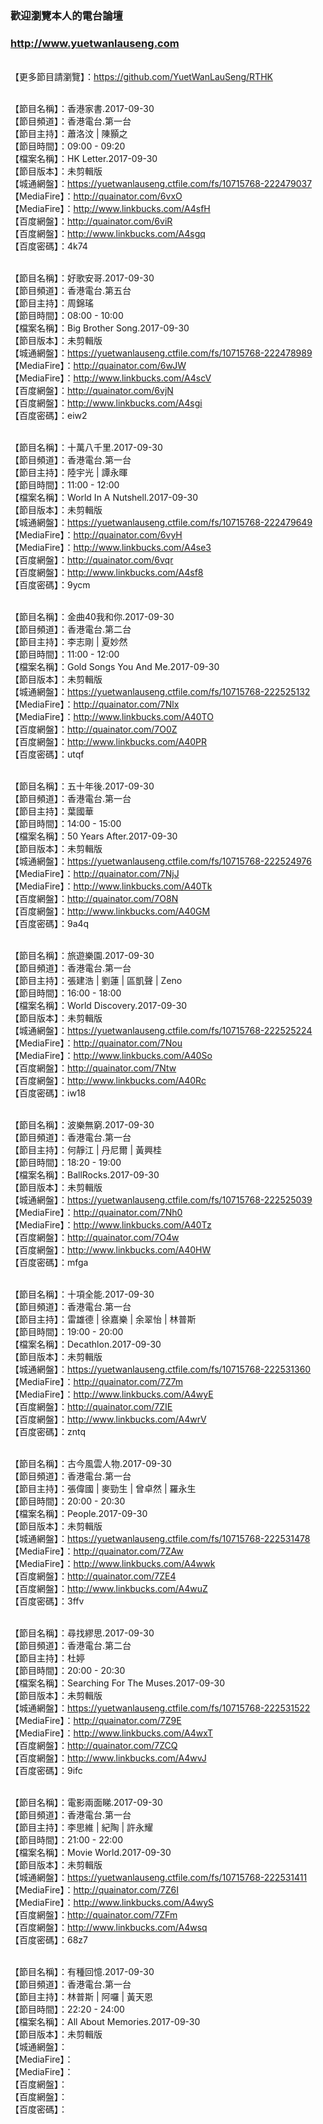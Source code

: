 ### 歡迎瀏覽本人的電台論壇
### http://www.yuetwanlauseng.com

<br>【更多節目請瀏覽】：https://github.com/YuetWanLauSeng/RTHK

<br>【節目名稱】：香港家書.2017-09-30
<br>【節目頻道】：香港電台.第一台
<br>【節目主持】：蕭洛汶 | 陳顥之
<br>【節目時間】：09:00 - 09:20
<br>【檔案名稱】：HK Letter.2017-09-30
<br>【節目版本】：未剪輯版
<br>【城通網盤】：https://yuetwanlauseng.ctfile.com/fs/10715768-222479037
<br>【MediaFire】：http://quainator.com/6vxO
<br>【MediaFire】：http://www.linkbucks.com/A4sfH
<br>【百度網盤】：http://quainator.com/6viR
<br>【百度網盤】：http://www.linkbucks.com/A4sgq
<br>【百度密碼】：4k74

<br>【節目名稱】：好歌安哥.2017-09-30
<br>【節目頻道】：香港電台.第五台
<br>【節目主持】：周錦瑤
<br>【節目時間】：08:00 - 10:00
<br>【檔案名稱】：Big Brother Song.2017-09-30
<br>【節目版本】：未剪輯版
<br>【城通網盤】：https://yuetwanlauseng.ctfile.com/fs/10715768-222478989
<br>【MediaFire】：http://quainator.com/6wJW
<br>【MediaFire】：http://www.linkbucks.com/A4scV
<br>【百度網盤】：http://quainator.com/6vjN
<br>【百度網盤】：http://www.linkbucks.com/A4sgi
<br>【百度密碼】：eiw2

<br>【節目名稱】：十萬八千里.2017-09-30
<br>【節目頻道】：香港電台.第一台
<br>【節目主持】：陸宇光 | 譚永暉
<br>【節目時間】：11:00 - 12:00
<br>【檔案名稱】：World In A Nutshell.2017-09-30
<br>【節目版本】：未剪輯版
<br>【城通網盤】：https://yuetwanlauseng.ctfile.com/fs/10715768-222479649
<br>【MediaFire】：http://quainator.com/6vyH
<br>【MediaFire】：http://www.linkbucks.com/A4se3
<br>【百度網盤】：http://quainator.com/6vqr
<br>【百度網盤】：http://www.linkbucks.com/A4sf8
<br>【百度密碼】：9ycm

<br>【節目名稱】：金曲40我和你.2017-09-30
<br>【節目頻道】：香港電台.第二台
<br>【節目主持】：李志剛 | 夏妙然
<br>【節目時間】：11:00 - 12:00
<br>【檔案名稱】：Gold Songs You And Me.2017-09-30
<br>【節目版本】：未剪輯版
<br>【城通網盤】：https://yuetwanlauseng.ctfile.com/fs/10715768-222525132
<br>【MediaFire】：http://quainator.com/7Nlx
<br>【MediaFire】：http://www.linkbucks.com/A40TO
<br>【百度網盤】：http://quainator.com/7O0Z
<br>【百度網盤】：http://www.linkbucks.com/A40PR
<br>【百度密碼】：utqf

<br>【節目名稱】：五十年後.2017-09-30
<br>【節目頻道】：香港電台.第一台
<br>【節目主持】：葉國華
<br>【節目時間】：14:00 - 15:00
<br>【檔案名稱】：50 Years After.2017-09-30
<br>【節目版本】：未剪輯版
<br>【城通網盤】：https://yuetwanlauseng.ctfile.com/fs/10715768-222524976
<br>【MediaFire】：http://quainator.com/7NjJ
<br>【MediaFire】：http://www.linkbucks.com/A40Tk
<br>【百度網盤】：http://quainator.com/7O8N
<br>【百度網盤】：http://www.linkbucks.com/A40GM
<br>【百度密碼】：9a4q

<br>【節目名稱】：旅遊樂園.2017-09-30
<br>【節目頻道】：香港電台.第一台
<br>【節目主持】：張建浩 | 劉蓮 | 區凱聲 | Zeno
<br>【節目時間】：16:00 - 18:00
<br>【檔案名稱】：World Discovery.2017-09-30
<br>【節目版本】：未剪輯版
<br>【城通網盤】：https://yuetwanlauseng.ctfile.com/fs/10715768-222525224
<br>【MediaFire】：http://quainator.com/7Nou
<br>【MediaFire】：http://www.linkbucks.com/A40So
<br>【百度網盤】：http://quainator.com/7Ntw
<br>【百度網盤】：http://www.linkbucks.com/A40Rc
<br>【百度密碼】：iw18

<br>【節目名稱】：波樂無窮.2017-09-30
<br>【節目頻道】：香港電台.第一台
<br>【節目主持】：何靜江 | 丹尼爾 | 黃興桂
<br>【節目時間】：18:20 - 19:00
<br>【檔案名稱】：BallRocks.2017-09-30
<br>【節目版本】：未剪輯版
<br>【城通網盤】：https://yuetwanlauseng.ctfile.com/fs/10715768-222525039
<br>【MediaFire】：http://quainator.com/7Nh0
<br>【MediaFire】：http://www.linkbucks.com/A40Tz
<br>【百度網盤】：http://quainator.com/7O4w
<br>【百度網盤】：http://www.linkbucks.com/A40HW
<br>【百度密碼】：mfga

<br>【節目名稱】：十項全能.2017-09-30
<br>【節目頻道】：香港電台.第一台
<br>【節目主持】：雷雄德 | 徐嘉樂 | 余翠怡 | 林普斯
<br>【節目時間】：19:00 - 20:00
<br>【檔案名稱】：Decathlon.2017-09-30
<br>【節目版本】：未剪輯版
<br>【城通網盤】：https://yuetwanlauseng.ctfile.com/fs/10715768-222531360
<br>【MediaFire】：http://quainator.com/7Z7m
<br>【MediaFire】：http://www.linkbucks.com/A4wyE
<br>【百度網盤】：http://quainator.com/7ZIE
<br>【百度網盤】：http://www.linkbucks.com/A4wrV
<br>【百度密碼】：zntq

<br>【節目名稱】：古今風雲人物.2017-09-30
<br>【節目頻道】：香港電台.第一台
<br>【節目主持】：張偉國 | 麥勁生 | 曾卓然 | 羅永生
<br>【節目時間】：20:00 - 20:30
<br>【檔案名稱】：People.2017-09-30
<br>【節目版本】：未剪輯版
<br>【城通網盤】：https://yuetwanlauseng.ctfile.com/fs/10715768-222531478
<br>【MediaFire】：http://quainator.com/7ZAw
<br>【MediaFire】：http://www.linkbucks.com/A4wwk
<br>【百度網盤】：http://quainator.com/7ZE4
<br>【百度網盤】：http://www.linkbucks.com/A4wuZ
<br>【百度密碼】：3ffv

<br>【節目名稱】：尋找繆思.2017-09-30
<br>【節目頻道】：香港電台.第二台
<br>【節目主持】：杜婷
<br>【節目時間】：20:00 - 20:30
<br>【檔案名稱】：Searching For The Muses.2017-09-30
<br>【節目版本】：未剪輯版
<br>【城通網盤】：https://yuetwanlauseng.ctfile.com/fs/10715768-222531522
<br>【MediaFire】：http://quainator.com/7Z9E
<br>【MediaFire】：http://www.linkbucks.com/A4wxT
<br>【百度網盤】：http://quainator.com/7ZCQ
<br>【百度網盤】：http://www.linkbucks.com/A4wvJ
<br>【百度密碼】：9ifc

<br>【節目名稱】：電影兩面睇.2017-09-30
<br>【節目頻道】：香港電台.第一台
<br>【節目主持】：李思維 | 紀陶 | 許永耀
<br>【節目時間】：21:00 - 22:00
<br>【檔案名稱】：Movie World.2017-09-30
<br>【節目版本】：未剪輯版
<br>【城通網盤】：https://yuetwanlauseng.ctfile.com/fs/10715768-222531411
<br>【MediaFire】：http://quainator.com/7Z6I
<br>【MediaFire】：http://www.linkbucks.com/A4wyS
<br>【百度網盤】：http://quainator.com/7ZFm
<br>【百度網盤】：http://www.linkbucks.com/A4wsq
<br>【百度密碼】：68z7

<br>【節目名稱】：有種回憶.2017-09-30
<br>【節目頻道】：香港電台.第一台
<br>【節目主持】：林普斯 | 阿囉 | 黃天恩
<br>【節目時間】：22:20 - 24:00
<br>【檔案名稱】：All About Memories.2017-09-30
<br>【節目版本】：未剪輯版
<br>【城通網盤】：
<br>【MediaFire】：
<br>【MediaFire】：
<br>【百度網盤】：
<br>【百度網盤】：
<br>【百度密碼】：
